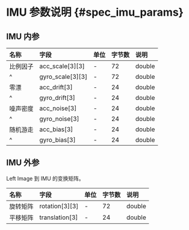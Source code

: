# IMU 参数说明 {#spec_imu_params}

## IMU 内参

| 名称 | 字段 | 单位 | 字节数 | 说明 |
| :----- | :----- | :----- | :-------- | :----- |
| 比例因子 | acc_scale[3][3] | - | 72 | double |
| ^ | gyro_scale[3][3] | - | 72 | double |
| 零漂 | acc_drift[3] | - | 24 | double |
| ^ | gyro_drift[3] | - | 24 | double |
| 噪声密度 | acc_noise[3] | - | 24 | double |
| ^ | gyro_noise[3] | - | 24 | double |
| 随机游走 | acc_bias[3] | - | 24 | double |
| ^ | gyro_bias[3] | - | 24 | double |

## IMU 外参

Left Image 到 IMU 的变换矩阵。

| 名称 | 字段 | 单位 | 字节数 | 说明 |
| :----- | :----- | :----- | :-------- | :----- |
| 旋转矩阵 | rotation[3][3] | - | 72 | double |
| 平移矩阵 | translation[3] | - | 24 | double |
